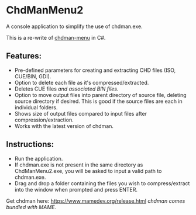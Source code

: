 # ChdManMenu2

A console application to simplify the use of chdman.exe. 

This is a re-write of [chdman-menu](https://github.com/JaekSooley/chdman-menu) in C#.

## Features:
- Pre-defined parameters for creating and extracting CHD files (ISO, CUE/BIN, GDI).
- Option to delete each file as it's compressed/extracted.
- Deletes CUE files _and associated BIN files_.
- Option to move output files into parent directory of source file, deleting source directory if desired. This is good if the source files are each in individual folders.
- Shows size of output files compared to input files after compression/extraction.
- Works with the latest version of chdman.

## Instructions:
- Run the application.
- If chdman.exe is not present in the same directory as ChdManMenu2.exe, you will be asked to input a valid path to chdman.exe.
- Drag and drop a folder containing the files you wish to compress/extract into the window when prompted and press ENTER.

 
Get chdman here: https://www.mamedev.org/release.html
_chdman comes bundled with MAME._
